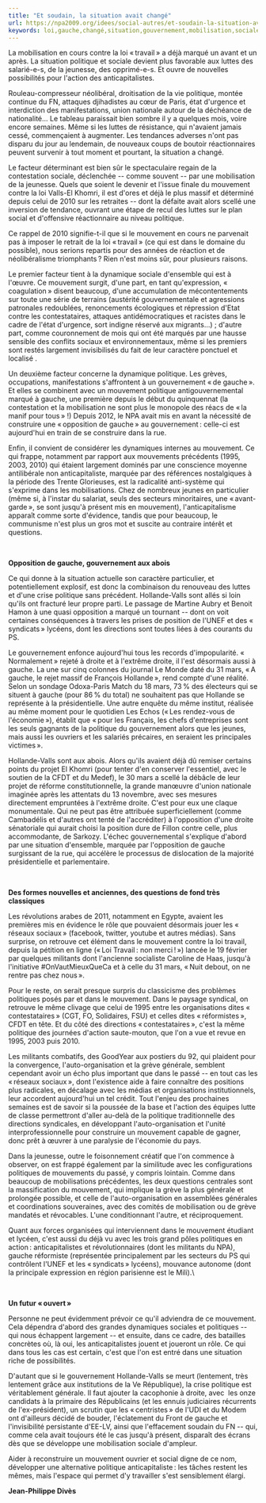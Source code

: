 ```yaml
---
title: "Et soudain, la situation avait changé"
url: https://npa2009.org/idees/social-autres/et-soudain-la-situation-avait-change
keywords: loi,gauche,changé,situation,gouvernement,mobilisation,sociale,dune,soudain,travail,mouvement,politique
---
```

La mobilisation en cours contre la loi « travail » a déjà marqué un avant et un après. La situation politique et sociale devient plus favorable aux luttes des salarié-e-s, de la jeunesse, des opprimé-e-s. Et ouvre de nouvelles possibilités pour l'action des anticapitalistes.

Rouleau-compresseur néolibéral, droitisation de la vie politique, montée continue du FN, attaques djihadistes au cœur de Paris, état d'urgence et interdiction des manifestations, union nationale autour de la déchéance de nationalité... Le tableau paraissait bien sombre il y a quelques mois, voire encore semaines. Même si les luttes de résistance, qui n'avaient jamais cessé, commençaient à augmenter. Les tendances adverses n'ont pas disparu du jour au lendemain, de nouveaux coups de boutoir réactionnaires peuvent survenir à tout moment et pourtant, la situation a changé.

Le facteur déterminant est bien sûr le spectaculaire regain de la contestation sociale, déclenchée -- comme souvent -- par une mobilisation de la jeunesse. Quels que soient le devenir et l'issue finale du mouvement contre la loi Valls-El Khomri, il est d'ores et déjà le plus massif et déterminé depuis celui de 2010 sur les retraites -- dont la défaite avait alors scellé une inversion de tendance, ouvrant une étape de recul des luttes sur le plan social et d'offensive réactionnaire au niveau politique.

Ce rappel de 2010 signifie-t-il que si le mouvement en cours ne parvenait pas à imposer le retrait de la loi « travail » (ce qui est dans le domaine du possible), nous serions repartis pour des années de réaction et de néolibéralisme triomphants ? Rien n'est moins sûr, pour plusieurs raisons.

Le premier facteur tient à la dynamique sociale d'ensemble qui est à l'œuvre. Ce mouvement surgit, d'une part, en tant qu'expression, « coagulation » disent beaucoup, d'une accumulation de mécontentements sur toute une série de terrains (austérité gouvernementale et agressions patronales redoublées, renoncements écologiques et répression d'Etat contre les contestataires, attaques antidémocratiques et racistes dans le cadre de l'état d'urgence, sort indigne réservé aux migrants...) ; d'autre part, comme couronnement de mois qui ont été marqués par une hausse sensible des conflits sociaux et environnementaux, même si les premiers sont restés largement invisibilisés du fait de leur caractère ponctuel et localisé .

Un deuxième facteur concerne la dynamique politique. Les grèves, occupations, manifestations s'affrontent à un gouvernement « de gauche ». Et elles se combinent avec un mouvement politique antigouvernemental marqué à gauche, une première depuis le début du quinquennat (la contestation et la mobilisation ne sont plus le monopole des réacs de « la manif pour tous » !) Depuis 2012, le NPA avait mis en avant la nécessité de construire une « opposition de gauche » au gouvernement : celle-ci est aujourd'hui en train de se construire dans la rue.

Enfin, il convient de considérer les dynamiques internes au mouvement. Ce qui frappe, notamment par rapport aux mouvements précédents (1995, 2003, 2010) qui étaient largement dominés par une conscience moyenne antilibérale non anticapitaliste, marquée par des références nostalgiques à la période des Trente Glorieuses, est la radicalité anti-système qui s'exprime dans les mobilisations. Chez de nombreux jeunes en particulier (même si, à l'instar du salariat, seuls des secteurs minoritaires, une « avant-garde », se sont jusqu'à présent mis en mouvement), l'anticapitalisme apparaît comme sorte d'évidence, tandis que pour beaucoup, le communisme n'est plus un gros mot et suscite au contraire intérêt et questions.

 

**Opposition de gauche, gouvernement aux abois**

Ce qui donne à la situation actuelle son caractère particulier, et potentiellement explosif, est donc la combinaison du renouveau des luttes et d'une crise politique sans précédent. Hollande-Valls sont allés si loin qu'ils ont fracturé leur propre parti. Le passage de Martine Aubry et Benoit Hamon à une quasi opposition a marqué un tournant -- dont on voit certaines conséquences à travers les prises de position de l'UNEF et des « syndicats » lycéens, dont les directions sont toutes liées à des courants du PS.

Le gouvernement enfonce aujourd'hui tous les records d'impopularité. « Normalement » rejeté à droite et à l'extrême droite, il l'est désormais aussi à gauche. La une sur cinq colonnes du journal Le Monde daté du 31 mars, « A gauche, le rejet massif de François Hollande », rend compte d'une réalité. Selon un sondage Odoxa-Paris Match du 18 mars, 73 % des électeurs qui se situent à gauche (pour 86 % du total) ne souhaitent pas que Hollande se représente à la présidentielle. Une autre enquête du même institut, réalisée au même moment pour le quotidien Les Echos (« Les rendez-vous de l'économie »), établit que « pour les Français, les chefs d'entreprises sont les seuls gagnants de la politique du gouvernement alors que les jeunes, mais aussi les ouvriers et les salariés précaires, en seraient les principales victimes ».

Hollande-Valls sont aux abois. Alors qu'ils avaient déjà dû remiser certains points du projet El Khomri (pour tenter d'en conserver l'essentiel, avec le soutien de la CFDT et du Medef), le 30 mars a scellé la débâcle de leur projet de réforme constitutionnelle, la grande manœuvre d'union nationale imaginée après les attentats du 13 novembre, avec ses mesures directement empruntées à l'extrême droite. C'est pour eux une claque monumentale. Qui ne peut pas être attribuée superficiellement (comme Cambadélis et d'autres ont tenté de l'accréditer) à l'opposition d'une droite sénatoriale qui aurait choisi la position dure de Fillon contre celle, plus accommodante, de Sarkozy. L'échec gouvernemental s'explique d'abord par une situation d'ensemble, marquée par l'opposition de gauche surgissant de la rue, qui accélère le processus de dislocation de la majorité présidentielle et parlementaire.

 

**Des formes nouvelles et anciennes, des questions de fond très classiques**

Les révolutions arabes de 2011, notamment en Egypte, avaient les premières mis en évidence le rôle que pouvaient désormais jouer les « réseaux sociaux » (facebook, twitter, youtube et autres médias). Sans surprise, on retrouve cet élément dans le mouvement contre la loi travail, depuis la pétition en ligne (« Loi Travail : non merci ! ») lancée le 19 février par quelques militants dont l'ancienne socialiste Caroline de Haas, jusqu'à l'initiative \#OnVautMieuxQueCa et à celle du 31 mars, « Nuit debout, on ne rentre pas chez nous ».

Pour le reste, on serait presque surpris du classicisme des problèmes politiques posés par et dans le mouvement. Dans le paysage syndical, on retrouve le même clivage que celui de 1995 entre les organisations dites « contestataires » (CGT, FO, Solidaires, FSU) et celles dites « réformistes », CFDT en tête. Et du côté des directions « contestataires », c'est la même politique des journées d'action saute-mouton, que l'on a vue et revue en 1995, 2003 puis 2010.

Les militants combatifs, des GoodYear aux postiers du 92, qui plaident pour la convergence, l'auto-organisation et la grève générale, semblent cependant avoir un écho plus important que dans le passé -- en tout cas les « réseaux sociaux », dont l'existence aide à faire connaître des positions plus radicales, en décalage avec les médias et organisations institutionnels, leur accordent aujourd'hui un tel crédit. Tout l'enjeu des prochaines semaines est de savoir si la poussée de la base et l'action des équipes lutte de classe permettront d'aller au-delà de la politique traditionnelle des directions syndicales, en développant l'auto-organisation et l'unité interprofessionnelle pour construire un mouvement capable de gagner, donc prêt à œuvrer à une paralysie de l'économie du pays.

Dans la jeunesse, outre le foisonnement créatif que l'on commence à observer, on est frappé également par la similitude avec les configurations politiques de mouvements du passé, y compris lointain. Comme dans beaucoup de mobilisations précédentes, les deux questions centrales sont la massification du mouvement, qui implique la grève la plus générale et prolongée possible, et celle de l'auto-organisation en assemblées générales et coordinations souveraines, avec des comités de mobilisation ou de grève mandatés et révocables. L'une conditionnant l'autre, et réciproquement.

Quant aux forces organisées qui interviennent dans le mouvement étudiant et lycéen, c'est aussi du déjà vu avec les trois grand pôles politiques en action : anticapitalistes et révolutionnaires (dont les militants du NPA), gauche réformiste (représentée principalement par les secteurs du PS qui contrôlent l'UNEF et les « syndicats » lycéens), mouvance autonome (dont la principale expression en région parisienne est le Mili).\

 

**Un futur « ouvert »**

Personne ne peut évidemment prévoir ce qu'il adviendra de ce mouvement. Cela dépendra d'abord des grandes dynamiques sociales et politiques -- qui nous échappent largement -- et ensuite, dans ce cadre, des batailles concrètes où, là oui, les anticapitalistes jouent et joueront un rôle. Ce qui dans tous les cas est certain, c'est que l'on est entré dans une situation riche de possibilités.

D'autant que si le gouvernement Hollande-Valls se meurt (lentement, très lentement grâce aux institutions de la Ve République), la crise politique est véritablement générale. Il faut ajouter la cacophonie à droite, avec  les onze candidats à la primaire des Républicains (et les ennuis judiciaires récurrents de l'ex-président), un scrutin que les « centristes » de l'UDI et du Modem ont d'ailleurs décidé de bouder, l'éclatement du Front de gauche et l'invisibilité persistante d'EE-LV, ainsi que l'effacement soudain du FN -- qui, comme cela avait toujours été le cas jusqu'à présent, disparaît des écrans dès que se développe une mobilisation sociale d'ampleur.

Aider à reconstruire un mouvement ouvrier et social digne de ce nom, développer une alternative politique anticapitaliste : les tâches restent les mêmes, mais l'espace qui permet d'y travailler s'est sensiblement élargi.

**Jean-Philippe Divès**

 
